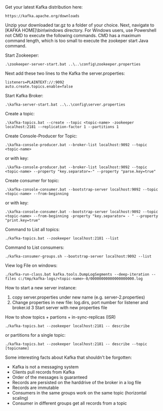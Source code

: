 Get your latest Kafka distribution here:
```
https://kafka.apache.org/downloads
```
Unzip your downloaded tar.gz to a folder of your choice.
Next, navigate to [KAFKA HOME]\bin\windows directory.
For Windows users, use Powershell not CMD to execute the following commands. CMD has a maximum command length, which is too small to execute the zookeper start Java command.


Start Zookeeper:
```
.\zookeeper-server-start.bat ..\..\config\zookeeper.properties
```
Next add these two lines to the Kafka the server.properties:
```
listeners=PLAINTEXT://:9092
auto.create.topics.enable=false 
```
Start Kafka Broker:
```
.\kafka-server-start.bat ..\..\config\server.properties
```

Create a topic:
```
.\kafka-topics.bat --create --topic <topic-name> -zookeeper localhost:2181 --replication-factor 1 --partitions 1
```
Create Console-Producer for Topic:
```
.\kafka-console-producer.bat --broker-list localhost:9092 --topic <topic-name>
```
or with key:
```
.\kafka-console-producer.bat --broker-list localhost:9092 --topic <topic-name> --property "key.separator=-" --property "parse.key=true"
```
Create consumer for topic:
```
.\kafka-console-consumer.bat --bootstrap-server localhost:9092 --topic <topic-name> --from-beginning
```
or with key:
```
.\kafka-console-consumer.bat --bootstrap-server localhost:9092 --topic <topic-name> --from-beginning -property "key.separator= - " --property "print.key=true"
```

Command to List all topics:
```
./kafka-topics.bat --zookeeper localhost:2181 --list
```
Command to List consumers:
```
./kafka-consumer-groups.sh --bootstrap-server localhost:9092 --list
```
View log File on windows:
```
./kafka-run-class.bat kafka.tools.DumpLogSegments --deep-iteration --files c:/tmp/kafka-logs/<topic-name>-0/00000000000000000000.log
```
How to start a new server instance:
1. copy server.properties under new name (e.g. server-2.properties)
2. Change properties in new file: log.dirs, port number for listener and broker.id
3 Start server with new properties file

How to show topics + partions + in-sync-replicas (ISR)
```
./kafka-topics.bat --zookeeper localhost:2181 -- describe
```
or partitions for a single topic:
```
./kafka-topics.bat --zookeeper localhost:2181 -- describe --topic [topicname]
```


Some interesting facts about Kafka that shouldn't be forgotten:
- Kafka is not a messaging system
- Clients pull records from Kafka
- Order of the messages is guaranteed
- Records are persisted on the harddrive of the broker in a log file
- Records are immutable
- Consumers in the same groups work on the same topic (horizontal scaling)
- Consumer in different groups get all records from a topic
